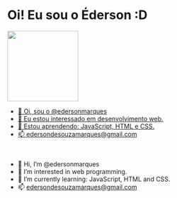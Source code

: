 <h1>Oi! Eu sou o Éderson :D</h1>

<div>
<a href="https://github.com/edersonmarques">
 <img align="center" height="160em" src="https://github-readme-stats.vercel.app/api?username=edersonmarques&show_icons=true&theme=dark&include_all_commits=true&count_private=true"/>
</div>

</p>

- 👋 Oi, sou o @edersonmarques
- 👀 Eu estou interessado em desenvolvimento web.
- 🌱 Estou aprendendo: JavaScript, HTML e CSS.
- 📫 edersondesouzamarques@gmail.com

<br>

- 👋 Hi, I’m @edersonmarques
- 👀 I’m interested in web programming.
- 🌱 I’m currently learning: JavaScript, HTML and CSS.
- 📫 edersondesouzamarques@gmail.com

